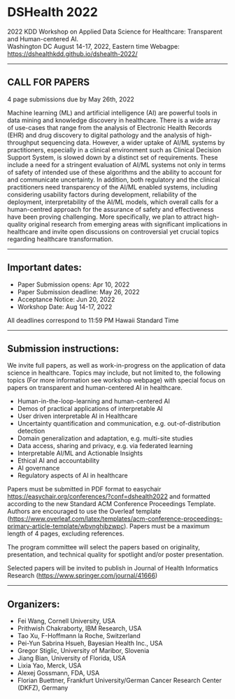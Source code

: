 # DSHealth 2022

2022 KDD Workshop on Applied Data Science for Healthcare: Transparent and Human-centered AI.  
Washington DC
August 14-17, 2022, Eastern time
Webagpe: https://dshealthkdd.github.io/dshealth-2022/

---------------------------------
CALL FOR PAPERS
---------------------------------

4 page submissions due by May 26th, 2022

Machine learning (ML) and artificial intelligence (AI) are
powerful tools in data mining and knowledge discovery in
healthcare. There is a wide array of use-cases that range from
the analysis of Electronic Health Records (EHR) and drug
discovery to digital pathology and the analysis of
high-throughput sequencing data.  However, a wider uptake of
AI/ML systems by practitioners, especially in a clinical
environment such as Clinical Decision Support System, is slowed
down by a distinct set of requirements.  These include a need
for a stringent evaluation of AI/ML systems not only in terms of
safety of intended use of these algorithms and the ability to
account for and communicate uncertainty. In addition, both
regulatory and the clinical practitioners need transparency of
the AI/ML enabled systems, including considering usability
factors during development, reliability of the deployment,
interpretability of the AI/ML models, which overall calls for a
human-centred approach for the assurance of safety and
effectiveness have been proving challenging.  More specifically,
we plan to attract high-quality original research from emerging
areas with significant implications in healthcare and invite
open discussions on controversial yet crucial topics regarding
healthcare transformation.


--------------------------
Important dates:
--------------------------

* Paper Submission opens: Apr 10, 2022
* Paper Submission deadline: May 26, 2022
* Acceptance Notice: Jun 20, 2022
* Workshop Date: Aug 14-17, 2022

All deadlines correspond to 11:59 PM Hawaii Standard Time 

---------------------------------
Submission instructions:
---------------------------------

We invite full papers, as well as work-in-progress on the application of data science in healthcare. Topics may include, but not limited to, the following topics (For more information see workshop webpage) with special focus on papers on transparent and human-centered AI in healthcare.
 

* Human-in-the-loop-learning and human-centered AI
* Demos of practical applications of interpretable AI
* User driven interpretable AI in Healthcare
* Uncertainty quantification and communication, e.g. out-of-distribution detection
* Domain generalization and adaptation, e.g. multi-site studies
* Data access, sharing and privacy, e.g. via federated learning
* Interpretable AI/ML and Actionable Insights
* Ethical AI and accountability
* AI governance
* Regulatory aspects of AI in healthcare

Papers must be submitted in PDF format to easychair
https://easychair.org/conferences/?conf=dshealth2022 and formatted according to
the new Standard ACM Conference Proceedings Template. Authors are encouraged to use the Overleaf template (https://www.overleaf.com/latex/templates/acm-conference-proceedings-primary-article-template/wbvnghjbzwpc).
Papers must be a maximum length of 4 pages, excluding references.

The program committee will select the papers based on originality,
presentation, and technical quality for spotlight and/or poster presentation.

Selected papers will be invited to publish in Journal of Health Informatics Research (https://www.springer.com/journal/41666)

---------------------------------
Organizers:
---------------------------------

* Fei Wang, Cornell University, USA
* Prithwish Chakraborty, IBM Research, USA
* Tao Xu, F-Hoffmann la Roche, Switzerland
* Pei-Yun Sabrina Hsueh, Bayesian Health Inc., USA
* Gregor Stiglic, University of Maribor, Slovenia
* Jiang Bian, University of Florida, USA
* Lixia Yao, Merck, USA
* Alexej Gossmann, FDA, USA
* Florian Buettner, Frankfurt University/German Cancer Research Center (DKFZ), Germany
